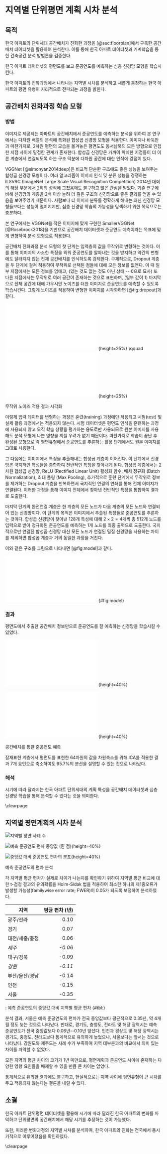 # 지역별 단위평면 계획 시차 분석

## 목적

<!--
우선 누구나 이해할 수 있게 쉽게만 설명이 되면
어디에 써먹을지 없어도
-->

한국 아파트의 단위세대 공간배치가 진화한 과정을
[@sec:floorplan]에서 구축한 공간배치 데이터셋을 활용하여 분석한다.
이를 통해 한국 아파트 데이터셋과 기계학습을 통한 건축공간 분석 방법론을 검증한다.

한국 아파트 데이터셋의
평면도를 보고 준공연도를 예측하는 심층 신경망 모형을 학습시킨다.

한국 아파트의 진화과정에서 나타나는
지역별 시차를 분석하고
새롭게 등장하는 한국 아파트의 평면 유형이
지리적으로 전파되는 과정을 밝힌다.

## 공간배치 진화과정 학습 모형

### 방법

이미지로 제공되는 아파트의 공간배치에서 준공연도를 예측하는 분석을 위하여
본 연구에서는 다차원 배열의 분석에 특화된 합성곱 신경망 모형을 적용한다.
이미지나 바둑판과 마찬가지로, 2차원 평면의 모습을 옮겨놓은 평면도도
동서남북의 모든 방향으로 인접한 지점 사이에 밀접한 관계가 존재한다.
합성곱 신경망은 가까이 위치한 지점들이 더 이른 계층에서 연결되도록 하는 구조 덕분에
다차원 공간에 대한 인식에 강점이 있다.

VGGNet [@simonyan2014deep]은 비교적 단순한 구조에도 좋은 성능을 보여주는 합성곱 신경망 모형이다.
여러 알고리즘이 이미지 인식 및 분류 성능을 경쟁하는
ILSVRC (ImageNet Large Scale Visual Recognition Competition) 2014년 대회의 해당 부문에서
2위의 성적에 그쳤음에도 불구하고 많은 관심을 받았다.
기존 연구에 비해 신경망의 계층을 2배 이상 늘려
더 깊은 구조의 신경망으로 좋은 결과를 얻을 수 있음을 보여주었기 때문이다.
사람보다 더 이미지 분류를 정확하게 해내는 최신 신경망 모형들보다는 성능이 떨어지지만,
심층 신경망 학습의 가능성을 탐색하기 위한 목적으로는 충분하다.

본 연구에서는 VGGNet을 작은 이미지에 맞게 구현한 SmallerVGGNet [@Rosebrock2018]을 기반으로
공간배치 데이터셋과 준공연도 예측이라는 목표에 맞게 변형하여 분석 모형으로 적용한다.

공간배치 진화과정 분석 모형의 첫 단계는 입력층의 값을 무작위로 변형하는 것이다.
이를 통해 이미지의 사소한 특징을 외워 준공연도를 알아내는 것을 방지하고
약간의 변형에도 달라지지 않는 전체 공간배치를 인식하도록 강제한다.
구체적으로, Dropout 계층을 두 단계에 걸쳐 적용하여 무작위로 선택된 점들에 대해 모든 정보를 없앤다.
이 때 일부 지점에서는 모든 정보를 없애고, (있는 것도 없는 것도 아닌 상태 -- 0으로 묘사)
또 다른 지점에서는 무작위로 여러 공간이 존재하는 것으로 표현하며, (일부 값이 1)
마지막으로 전체 공간에 대해 가우시안 노이즈를 더한 이미지로 준공연도를 예측할 수 있도록 학습시킨다.
그렇게 노이즈를 적용하여 변형한 이미지를 시각화하면 [@fig:dropout]과 같다.

<div id="fig:dropout">

![적용 전](dropout_before.pdf){height=25%} \qquad
![적용 후](dropout_after.pdf){height=25%}

무작위 노이즈 적용 결과 시각화
</div>

이렇게 입력 데이터를 변형하는 과정은
훈련(training) 과정에만 적용되고 시험(test) 및 실제 활용 과정에서는 적용되지 않는다.
시험 데이터셋은 평면도 인식을 훈련하는 과정에 사용되지 않고
오직 학습 상황을 평가하는 용도로만 사용되므로
원본 이미지를 사용해도 분석 모형에 나쁜 영향을 끼칠 우려가 없기 때문이다.
마찬가지로 학습이 끝난 후 완성된 모형으로 각 평면유형에서 준공연도를 추론하는 활용 단계에서도
원본 이미지를 그대로 사용한다.

그 다음에는 이미지에서 특징을 추출해내는 합성곱 계층이 이어진다.
이 단계에서 신경망은 국지적인 특성들을 종합하여 전반적인 특징을 찾아내게 된다.
합성곱 계층에서는
2차원 합성곱 신경망,
ReLU (Rectified Linear Unit) 활성화 함수,
배치 정규화 (Batch Normalization),
최대 풀링 (Max Pooling),
추가적으로 훈련 단계에서 무작위로 정보를 제거하는 Dropout 계층을 반복하면서
국지적인 연결의 연쇄를 통해 전체 이미지가 연결된다.
이러한 과정을 통해 이미지 전체에서 찾아낸 전반적인 특징을 통합하여 결과로 도출한다.

마지막 단계의 완전연결 계층은 한 계층의 모든 노드가 다음 계층의 모든 노드와 연결되어 있는 신경망이다.
이 단계의 목적은 이미지에서 추출된 특징들로 준공연도를 추론하는 것이다.
합성곱 신경망이 찾아낸 128개 특성에 대해 $2 \times 2 = 4$개씩 총 512개 노드를 입력으로 받아
정규화된 준공연도를 예측하는 1개 노드를 최종 출력으로 도출한다.
국지적으로만 연결된 합성곱 신경망 대신 모든 노드가 연결된 밀집 신경망을 사용하는 차이를 제외하면
합성곱 계층과 거의 동일한 과정을 거친다.

이와 같은 구조를 그림으로 나타내면 [@fig:model]과 같다.

![공간배치 분석 모형](nn.pdf){#fig:model}

### 결과

평면도에서 추출한 공간배치 정보만으로 준공연도를 잘 예측하는 신경망을 학습시킬 수 있었다.

<div id="fig:">

![아파트 전체](prediction.pdf){height=40%}

![테스트 데이터셋 한정](prediction_testonly.pdf){height=40%}

공간배치를 통한 준공연도 예측
</div>

잠재표현 계층에서 평면도를 표현한 64차원의 값을
차원축소를 위해 ICA를 적용한 결과
7개 요인으로 축소하여도 95.7%의 분산을 설명할 수 있는 것으로 나타났다.

### 해석

시기에 따라 달라지는 한국 아파트 단위세대의 계획 특성을
공간배치 데이터셋과 심층 신경망 학습을 통해 분석할 수 있다는 것을 의미한다.

\clearpage

## 지역별 평면계획의 시차 분석

![지역별 평면 사례 수](n_by_sido.png)

<div id="fig:">

![예측 준공연도 편차 중앙값 (흰 점)](year_dev_hexbin.png){height=40%}

![중앙값 대비 준공연도 편차의 분포](dev_by_year.png){height=40%}

예측 준공연도의 편차 분석
</div>

각 지역별 평균 편차가 실제로 차이가 나는지를 확인하기 위하여
지역별 평균 비교에 대한 t-검정 결과의 유의확률을
Holm-Sidak 법을 적용하여 최소한 하나의 제1종오류가 발생할 가능성(familywise error rate; FWER)이 0.05가 되도록 보정하여 분석하였다.

|지역               |평균 편차 (년) |
|-------            |       ------: |
|광주/전라                        |0.10|
|경기                             |0.07|
|대전/세종/충청                   |0.06|
|_제주_                           |  _-0.06_|
|대구/경북                        |-0.09|
|_강원_                           |  _-0.11_|
|부산/울산/경남                   |-0.14|
|인천                             |-0.15|
|서울                             |-0.35|

: 예측 준공연도의 중앙값 대비 지역별 평균 편차 {#tbl:}

분석 결과, 서울은 예측 준공연도의 편차가 전국 중앙값보다 평균적으로 0.35년, 약 4개월 정도 늦는 것으로 나타났다.
반대로, 경기도, 충청도, 전라도 및 해당 광역시는 예측 준공연도가 전국 중앙값보다 0.06년--0.10년 앞섰다.
인천과 경상도 및 해당 광역시는 경기도, 충청도, 전라도보다 통계적으로 유의하게 늦었으나, 서울보다는 앞서는 것으로 나타났다.
강원도와 제주도는 사례 수가 부족하여 지역 대부분과의 비교에서 의미 있는 차이를 파악할 수 없었다.

모든 지역의 평균 차이의 크기가 1년 미만으로, 평면계획과 준공연도 사이에 존재하는 다양한 영향 요인들을 배제할 수 있을 만큼 큰 차이는 없었다.

통계적으로 유의한 결과에도 불구하고, 현실적으로는 지역 사이에 평면유형이 큰 시차를 두고 적용되지 않는다는 결론을 내릴 수 있다.

## 소결

한국 아파트 단위평면 데이터셋을 활용해 시기에 따라 달라진 한국 아파트의 변화를 파악하고 단위평면의 공간배치에서 해당 시기를 추정하는 것이 가능했다.

또한, 이러한 변화과정의 지역별 시차를 분석하여, 한국 아파트의 진화는 전국에서 동시기적으로 이루어졌음을 확인하였다.

\clearpage
